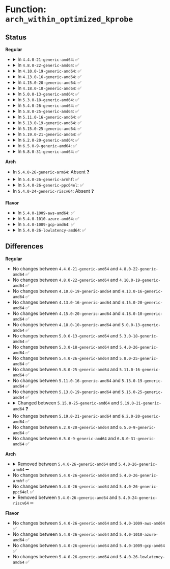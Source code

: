# Function: <code>arch_within_optimized_kprobe</code>

## Status
<b>Regular</b>
<ul>
<li>
<details>
<summary>In <code>4.4.0-21-generic-amd64</code>: ✅</summary>

```c
int arch_within_optimized_kprobe(struct optimized_kprobe * op, long unsigned int addr)
```

```json
{
  "name": "arch_within_optimized_kprobe",
  "collision_type": "Unique Global",
  "inline_type": "No",
  "funcs": [
    {
      "addr": 18446744071579239216,
      "name": "arch_within_optimized_kprobe",
      "external": true,
      "loc": "arch/x86/kernel/kprobes/opt.c:299",
      "file": "arch/x86/kernel/kprobes/opt.c",
      "inline": "seen, unknown",
      "caller_inline": [],
      "caller_func": [
        "kernel/kprobes.c:get_optimized_kprobe"
      ]
    }
  ],
  "symbols": [
    {
      "addr": 18446744071579239216,
      "name": "arch_within_optimized_kprobe",
      "section": ".text",
      "bind": "STB_GLOBAL",
      "size": 37
    }
  ]
}
```
</details>
</li>
<li>
<details>
<summary>In <code>4.8.0-22-generic-amd64</code>: ✅</summary>

```c
int arch_within_optimized_kprobe(struct optimized_kprobe * op, long unsigned int addr)
```

```json
{
  "name": "arch_within_optimized_kprobe",
  "collision_type": "Unique Global",
  "inline_type": "No",
  "funcs": [
    {
      "addr": 18446744071579238704,
      "name": "arch_within_optimized_kprobe",
      "external": true,
      "loc": "arch/x86/kernel/kprobes/opt.c:300",
      "file": "arch/x86/kernel/kprobes/opt.c",
      "inline": "seen, unknown",
      "caller_inline": [],
      "caller_func": [
        "kernel/kprobes.c:get_optimized_kprobe"
      ]
    }
  ],
  "symbols": [
    {
      "addr": 18446744071579238704,
      "name": "arch_within_optimized_kprobe",
      "section": ".text",
      "bind": "STB_GLOBAL",
      "size": 38
    }
  ]
}
```
</details>
</li>
<li>
<details>
<summary>In <code>4.10.0-19-generic-amd64</code>: ✅</summary>

```c
int arch_within_optimized_kprobe(struct optimized_kprobe * op, long unsigned int addr)
```

```json
{
  "name": "arch_within_optimized_kprobe",
  "collision_type": "Unique Global",
  "inline_type": "No",
  "funcs": [
    {
      "addr": 18446744071579251152,
      "name": "arch_within_optimized_kprobe",
      "external": true,
      "loc": "arch/x86/kernel/kprobes/opt.c:300",
      "file": "arch/x86/kernel/kprobes/opt.c",
      "inline": "seen, unknown",
      "caller_inline": [],
      "caller_func": [
        "kernel/kprobes.c:get_optimized_kprobe"
      ]
    }
  ],
  "symbols": [
    {
      "addr": 18446744071579251152,
      "name": "arch_within_optimized_kprobe",
      "section": ".text",
      "bind": "STB_GLOBAL",
      "size": 38
    }
  ]
}
```
</details>
</li>
<li>
<details>
<summary>In <code>4.13.0-16-generic-amd64</code>: ✅</summary>

```c
int arch_within_optimized_kprobe(struct optimized_kprobe * op, long unsigned int addr)
```

```json
{
  "name": "arch_within_optimized_kprobe",
  "collision_type": "Unique Global",
  "inline_type": "No",
  "funcs": [
    {
      "addr": 18446744071579247120,
      "name": "arch_within_optimized_kprobe",
      "external": true,
      "loc": "arch/x86/kernel/kprobes/opt.c:312",
      "file": "arch/x86/kernel/kprobes/opt.c",
      "inline": "seen, unknown",
      "caller_inline": [],
      "caller_func": [
        "kernel/kprobes.c:get_optimized_kprobe"
      ]
    }
  ],
  "symbols": [
    {
      "addr": 18446744071579247120,
      "name": "arch_within_optimized_kprobe",
      "section": ".text",
      "bind": "STB_GLOBAL",
      "size": 37
    }
  ]
}
```
</details>
</li>
<li>
<details>
<summary>In <code>4.15.0-20-generic-amd64</code>: ✅</summary>

```c
int arch_within_optimized_kprobe(struct optimized_kprobe * op, long unsigned int addr)
```

```json
{
  "name": "arch_within_optimized_kprobe",
  "collision_type": "Unique Global",
  "inline_type": "No",
  "funcs": [
    {
      "addr": 18446744071579263840,
      "name": "arch_within_optimized_kprobe",
      "external": true,
      "loc": "arch/x86/kernel/kprobes/opt.c:334",
      "file": "arch/x86/kernel/kprobes/opt.c",
      "inline": "seen, unknown",
      "caller_inline": [],
      "caller_func": [
        "kernel/kprobes.c:get_optimized_kprobe"
      ]
    }
  ],
  "symbols": [
    {
      "addr": 18446744071579263840,
      "name": "arch_within_optimized_kprobe",
      "section": ".text",
      "bind": "STB_GLOBAL",
      "size": 37
    }
  ]
}
```
</details>
</li>
<li>
<details>
<summary>In <code>4.18.0-10-generic-amd64</code>: ✅</summary>

```c
int arch_within_optimized_kprobe(struct optimized_kprobe * op, long unsigned int addr)
```

```json
{
  "name": "arch_within_optimized_kprobe",
  "collision_type": "Unique Global",
  "inline_type": "No",
  "funcs": [
    {
      "addr": 18446744071579275040,
      "name": "arch_within_optimized_kprobe",
      "external": true,
      "loc": "arch/x86/kernel/kprobes/opt.c:334",
      "file": "arch/x86/kernel/kprobes/opt.c",
      "inline": "seen, unknown",
      "caller_inline": [],
      "caller_func": [
        "kernel/kprobes.c:get_optimized_kprobe"
      ]
    }
  ],
  "symbols": [
    {
      "addr": 18446744071579275040,
      "name": "arch_within_optimized_kprobe",
      "section": ".text",
      "bind": "STB_GLOBAL",
      "size": 37
    }
  ]
}
```
</details>
</li>
<li>
<details>
<summary>In <code>5.0.0-13-generic-amd64</code>: ✅</summary>

```c
int arch_within_optimized_kprobe(struct optimized_kprobe * op, long unsigned int addr)
```

```json
{
  "name": "arch_within_optimized_kprobe",
  "collision_type": "Unique Global",
  "inline_type": "No",
  "funcs": [
    {
      "addr": 18446744071579299040,
      "name": "arch_within_optimized_kprobe",
      "external": true,
      "loc": "arch/x86/kernel/kprobes/opt.c:339",
      "file": "arch/x86/kernel/kprobes/opt.c",
      "inline": "seen, unknown",
      "caller_inline": [],
      "caller_func": [
        "kernel/kprobes.c:get_optimized_kprobe"
      ]
    }
  ],
  "symbols": [
    {
      "addr": 18446744071579299040,
      "name": "arch_within_optimized_kprobe",
      "section": ".text",
      "bind": "STB_GLOBAL",
      "size": 37
    }
  ]
}
```
</details>
</li>
<li>
<details>
<summary>In <code>5.3.0-18-generic-amd64</code>: ✅</summary>

```c
int arch_within_optimized_kprobe(struct optimized_kprobe * op, long unsigned int addr)
```

```json
{
  "name": "arch_within_optimized_kprobe",
  "collision_type": "Unique Global",
  "inline_type": "No",
  "funcs": [
    {
      "addr": 18446744071579315584,
      "name": "arch_within_optimized_kprobe",
      "external": true,
      "loc": "arch/x86/kernel/kprobes/opt.c:325",
      "file": "arch/x86/kernel/kprobes/opt.c",
      "inline": "seen, unknown",
      "caller_inline": [],
      "caller_func": [
        "kernel/kprobes.c:get_optimized_kprobe"
      ]
    }
  ],
  "symbols": [
    {
      "addr": 18446744071579315584,
      "name": "arch_within_optimized_kprobe",
      "section": ".text",
      "bind": "STB_GLOBAL",
      "size": 43
    }
  ]
}
```
</details>
</li>
<li>
<details>
<summary>In <code>5.4.0-26-generic-amd64</code>: ✅</summary>

```c
int arch_within_optimized_kprobe(struct optimized_kprobe * op, long unsigned int addr)
```

```json
{
  "name": "arch_within_optimized_kprobe",
  "collision_type": "Unique Global",
  "inline_type": "No",
  "funcs": [
    {
      "addr": 18446744071579319664,
      "name": "arch_within_optimized_kprobe",
      "external": true,
      "loc": "arch/x86/kernel/kprobes/opt.c:325",
      "file": "arch/x86/kernel/kprobes/opt.c",
      "inline": "seen, unknown",
      "caller_inline": [],
      "caller_func": [
        "kernel/kprobes.c:get_optimized_kprobe"
      ]
    }
  ],
  "symbols": [
    {
      "addr": 18446744071579319664,
      "name": "arch_within_optimized_kprobe",
      "section": ".text",
      "bind": "STB_GLOBAL",
      "size": 43
    }
  ]
}
```
</details>
</li>
<li>
<details>
<summary>In <code>5.8.0-25-generic-amd64</code>: ✅</summary>

```c
int arch_within_optimized_kprobe(struct optimized_kprobe * op, long unsigned int addr)
```

```json
{
  "name": "arch_within_optimized_kprobe",
  "collision_type": "Unique Global",
  "inline_type": "No",
  "funcs": [
    {
      "addr": 18446744071579348592,
      "name": "arch_within_optimized_kprobe",
      "external": true,
      "loc": "arch/x86/kernel/kprobes/opt.c:344",
      "file": "arch/x86/kernel/kprobes/opt.c",
      "inline": "seen, unknown",
      "caller_inline": [],
      "caller_func": [
        "kernel/kprobes.c:get_optimized_kprobe"
      ]
    }
  ],
  "symbols": [
    {
      "addr": 18446744071579348592,
      "name": "arch_within_optimized_kprobe",
      "section": ".text",
      "bind": "STB_GLOBAL",
      "size": 43
    }
  ]
}
```
</details>
</li>
<li>
<details>
<summary>In <code>5.11.0-16-generic-amd64</code>: ✅</summary>

```c
int arch_within_optimized_kprobe(struct optimized_kprobe * op, long unsigned int addr)
```

```json
{
  "name": "arch_within_optimized_kprobe",
  "collision_type": "Unique Global",
  "inline_type": "No",
  "funcs": [
    {
      "addr": 18446744071579348032,
      "name": "arch_within_optimized_kprobe",
      "external": true,
      "loc": "arch/x86/kernel/kprobes/opt.c:364",
      "file": "arch/x86/kernel/kprobes/opt.c",
      "inline": "seen, unknown",
      "caller_inline": [],
      "caller_func": [
        "kernel/kprobes.c:get_optimized_kprobe"
      ]
    }
  ],
  "symbols": [
    {
      "addr": 18446744071579348032,
      "name": "arch_within_optimized_kprobe",
      "section": ".text",
      "bind": "STB_GLOBAL",
      "size": 43
    }
  ]
}
```
</details>
</li>
<li>
<details>
<summary>In <code>5.13.0-19-generic-amd64</code>: ✅</summary>

```c
int arch_within_optimized_kprobe(struct optimized_kprobe * op, long unsigned int addr)
```

```json
{
  "name": "arch_within_optimized_kprobe",
  "collision_type": "Unique Global",
  "inline_type": "No",
  "funcs": [
    {
      "addr": 18446744071579352592,
      "name": "arch_within_optimized_kprobe",
      "external": true,
      "loc": "arch/x86/kernel/kprobes/opt.c:369",
      "file": "arch/x86/kernel/kprobes/opt.c",
      "inline": "seen, unknown",
      "caller_inline": [],
      "caller_func": [
        "kernel/kprobes.c:get_optimized_kprobe"
      ]
    }
  ],
  "symbols": [
    {
      "addr": 18446744071579352592,
      "name": "arch_within_optimized_kprobe",
      "section": ".text",
      "bind": "STB_GLOBAL",
      "size": 43
    }
  ]
}
```
</details>
</li>
<li>
<details>
<summary>In <code>5.15.0-25-generic-amd64</code>: ✅</summary>

```c
int arch_within_optimized_kprobe(struct optimized_kprobe * op, long unsigned int addr)
```

```json
{
  "name": "arch_within_optimized_kprobe",
  "collision_type": "Unique Global",
  "inline_type": "No",
  "funcs": [
    {
      "addr": 18446744071579410304,
      "name": "arch_within_optimized_kprobe",
      "external": true,
      "loc": "arch/x86/kernel/kprobes/opt.c:369",
      "file": "arch/x86/kernel/kprobes/opt.c",
      "inline": "seen, unknown",
      "caller_inline": [],
      "caller_func": [
        "kernel/kprobes.c:get_optimized_kprobe"
      ]
    }
  ],
  "symbols": [
    {
      "addr": 18446744071579410304,
      "name": "arch_within_optimized_kprobe",
      "section": ".text",
      "bind": "STB_GLOBAL",
      "size": 43
    }
  ]
}
```
</details>
</li>
<li>
<details>
<summary>In <code>5.19.0-21-generic-amd64</code>: ✅</summary>

```c
int arch_within_optimized_kprobe(struct optimized_kprobe * op, kprobe_opcode_t * addr)
```

```json
{
  "name": "arch_within_optimized_kprobe",
  "collision_type": "Unique Global",
  "inline_type": "No",
  "funcs": [
    {
      "addr": 18446744071579477072,
      "name": "arch_within_optimized_kprobe",
      "external": true,
      "loc": "arch/x86/kernel/kprobes/opt.c:376",
      "file": "arch/x86/kernel/kprobes/opt.c",
      "inline": "seen, unknown",
      "caller_inline": [],
      "caller_func": [
        "kernel/kprobes.c:get_optimized_kprobe"
      ]
    }
  ],
  "symbols": [
    {
      "addr": 18446744071579477072,
      "name": "arch_within_optimized_kprobe",
      "section": ".text",
      "bind": "STB_GLOBAL",
      "size": 49
    }
  ]
}
```
</details>
</li>
<li>
<details>
<summary>In <code>6.2.0-20-generic-amd64</code>: ✅</summary>

```c
int arch_within_optimized_kprobe(struct optimized_kprobe * op, kprobe_opcode_t * addr)
```

```json
{
  "name": "arch_within_optimized_kprobe",
  "collision_type": "Unique Global",
  "inline_type": "No",
  "funcs": [
    {
      "addr": 18446744071579569712,
      "name": "arch_within_optimized_kprobe",
      "external": true,
      "loc": "arch/x86/kernel/kprobes/opt.c:364",
      "file": "arch/x86/kernel/kprobes/opt.c",
      "inline": "seen, unknown",
      "caller_inline": [],
      "caller_func": [
        "kernel/kprobes.c:get_optimized_kprobe"
      ]
    }
  ],
  "symbols": [
    {
      "addr": 18446744071579569712,
      "name": "arch_within_optimized_kprobe",
      "section": ".text",
      "bind": "STB_GLOBAL",
      "size": 49
    }
  ]
}
```
</details>
</li>
<li>
<details>
<summary>In <code>6.5.0-9-generic-amd64</code>: ✅</summary>

```c
int arch_within_optimized_kprobe(struct optimized_kprobe * op, kprobe_opcode_t * addr)
```

```json
{
  "name": "arch_within_optimized_kprobe",
  "collision_type": "Unique Global",
  "inline_type": "No",
  "funcs": [
    {
      "addr": 18446744071579581888,
      "name": "arch_within_optimized_kprobe",
      "external": true,
      "loc": "arch/x86/kernel/kprobes/opt.c:356",
      "file": "arch/x86/kernel/kprobes/opt.c",
      "inline": "seen, unknown",
      "caller_inline": [],
      "caller_func": [
        "kernel/kprobes.c:get_optimized_kprobe"
      ]
    }
  ],
  "symbols": [
    {
      "addr": 18446744071579581888,
      "name": "arch_within_optimized_kprobe",
      "section": ".text",
      "bind": "STB_GLOBAL",
      "size": 49
    }
  ]
}
```
</details>
</li>
<li>
<details>
<summary>In <code>6.8.0-31-generic-amd64</code>: ✅</summary>

```c
int arch_within_optimized_kprobe(struct optimized_kprobe * op, kprobe_opcode_t * addr)
```

```json
{
  "name": "arch_within_optimized_kprobe",
  "collision_type": "Unique Global",
  "inline_type": "No",
  "funcs": [
    {
      "addr": 18446744071579611680,
      "name": "arch_within_optimized_kprobe",
      "external": true,
      "loc": "arch/x86/kernel/kprobes/opt.c:356",
      "file": "arch/x86/kernel/kprobes/opt.c",
      "inline": "seen, unknown",
      "caller_inline": [],
      "caller_func": [
        "kernel/kprobes.c:get_optimized_kprobe"
      ]
    }
  ],
  "symbols": [
    {
      "addr": 18446744071579611680,
      "name": "arch_within_optimized_kprobe",
      "section": ".text",
      "bind": "STB_GLOBAL",
      "size": 49
    }
  ]
}
```
</details>
</li>
</ul>
<b>Arch</b>
<ul>
<li>
In <code>5.4.0-26-generic-arm64</code>: Absent ❓
</li>
<li>
<details>
<summary>In <code>5.4.0-26-generic-armhf</code>: ✅</summary>

```c
int arch_within_optimized_kprobe(struct optimized_kprobe * op, long unsigned int addr)
```

```json
{
  "name": "arch_within_optimized_kprobe",
  "collision_type": "Unique Global",
  "inline_type": "No",
  "funcs": [
    {
      "addr": 3224536940,
      "name": "arch_within_optimized_kprobe",
      "external": true,
      "loc": "arch/arm/probes/kprobes/opt-arm.c:349",
      "file": "arch/arm/probes/kprobes/opt-arm.c",
      "inline": "seen, unknown",
      "caller_inline": [],
      "caller_func": [
        "kernel/kprobes.c:get_optimized_kprobe"
      ]
    }
  ],
  "symbols": [
    {
      "addr": 3224536940,
      "name": "arch_within_optimized_kprobe",
      "section": ".text",
      "bind": "STB_GLOBAL",
      "size": 60
    }
  ]
}
```
</details>
</li>
<li>
<details>
<summary>In <code>5.4.0-26-generic-ppc64el</code>: ✅</summary>

```c
int arch_within_optimized_kprobe(struct optimized_kprobe * op, long unsigned int addr)
```

```json
{
  "name": "arch_within_optimized_kprobe",
  "collision_type": "Unique Global",
  "inline_type": "No",
  "funcs": [
    {
      "addr": 13835058055282523952,
      "name": "arch_within_optimized_kprobe",
      "external": true,
      "loc": "arch/powerpc/kernel/optprobes.c:342",
      "file": "arch/powerpc/kernel/optprobes.c",
      "inline": "seen, unknown",
      "caller_inline": [],
      "caller_func": [
        "kernel/kprobes.c:get_optimized_kprobe"
      ]
    }
  ],
  "symbols": [
    {
      "addr": 13835058055282523952,
      "name": "arch_within_optimized_kprobe",
      "section": ".text",
      "bind": "STB_GLOBAL",
      "size": 56
    }
  ]
}
```
</details>
</li>
<li>
In <code>5.4.0-24-generic-riscv64</code>: Absent ❓
</li>
</ul>
<b>Flavor</b>
<ul>
<li>
<details>
<summary>In <code>5.4.0-1009-aws-amd64</code>: ✅</summary>

```c
int arch_within_optimized_kprobe(struct optimized_kprobe * op, long unsigned int addr)
```

```json
{
  "name": "arch_within_optimized_kprobe",
  "collision_type": "Unique Global",
  "inline_type": "No",
  "funcs": [
    {
      "addr": 18446744071579315568,
      "name": "arch_within_optimized_kprobe",
      "external": true,
      "loc": "arch/x86/kernel/kprobes/opt.c:325",
      "file": "arch/x86/kernel/kprobes/opt.c",
      "inline": "seen, unknown",
      "caller_inline": [],
      "caller_func": [
        "kernel/kprobes.c:get_optimized_kprobe"
      ]
    }
  ],
  "symbols": [
    {
      "addr": 18446744071579315568,
      "name": "arch_within_optimized_kprobe",
      "section": ".text",
      "bind": "STB_GLOBAL",
      "size": 43
    }
  ]
}
```
</details>
</li>
<li>
<details>
<summary>In <code>5.4.0-1010-azure-amd64</code>: ✅</summary>

```c
int arch_within_optimized_kprobe(struct optimized_kprobe * op, long unsigned int addr)
```

```json
{
  "name": "arch_within_optimized_kprobe",
  "collision_type": "Unique Global",
  "inline_type": "No",
  "funcs": [
    {
      "addr": 18446744071579250160,
      "name": "arch_within_optimized_kprobe",
      "external": true,
      "loc": "arch/x86/kernel/kprobes/opt.c:325",
      "file": "arch/x86/kernel/kprobes/opt.c",
      "inline": "seen, unknown",
      "caller_inline": [],
      "caller_func": [
        "kernel/kprobes.c:get_optimized_kprobe"
      ]
    }
  ],
  "symbols": [
    {
      "addr": 18446744071579250160,
      "name": "arch_within_optimized_kprobe",
      "section": ".text",
      "bind": "STB_GLOBAL",
      "size": 43
    }
  ]
}
```
</details>
</li>
<li>
<details>
<summary>In <code>5.4.0-1009-gcp-amd64</code>: ✅</summary>

```c
int arch_within_optimized_kprobe(struct optimized_kprobe * op, long unsigned int addr)
```

```json
{
  "name": "arch_within_optimized_kprobe",
  "collision_type": "Unique Global",
  "inline_type": "No",
  "funcs": [
    {
      "addr": 18446744071579315488,
      "name": "arch_within_optimized_kprobe",
      "external": true,
      "loc": "arch/x86/kernel/kprobes/opt.c:325",
      "file": "arch/x86/kernel/kprobes/opt.c",
      "inline": "seen, unknown",
      "caller_inline": [],
      "caller_func": [
        "kernel/kprobes.c:get_optimized_kprobe"
      ]
    }
  ],
  "symbols": [
    {
      "addr": 18446744071579315488,
      "name": "arch_within_optimized_kprobe",
      "section": ".text",
      "bind": "STB_GLOBAL",
      "size": 43
    }
  ]
}
```
</details>
</li>
<li>
<details>
<summary>In <code>5.4.0-26-lowlatency-amd64</code>: ✅</summary>

```c
int arch_within_optimized_kprobe(struct optimized_kprobe * op, long unsigned int addr)
```

```json
{
  "name": "arch_within_optimized_kprobe",
  "collision_type": "Unique Global",
  "inline_type": "No",
  "funcs": [
    {
      "addr": 18446744071579323776,
      "name": "arch_within_optimized_kprobe",
      "external": true,
      "loc": "arch/x86/kernel/kprobes/opt.c:325",
      "file": "arch/x86/kernel/kprobes/opt.c",
      "inline": "seen, unknown",
      "caller_inline": [],
      "caller_func": [
        "kernel/kprobes.c:get_optimized_kprobe"
      ]
    }
  ],
  "symbols": [
    {
      "addr": 18446744071579323776,
      "name": "arch_within_optimized_kprobe",
      "section": ".text",
      "bind": "STB_GLOBAL",
      "size": 43
    }
  ]
}
```
</details>
</li>
</ul>

## Differences
<b>Regular</b>
<ul>
<li>
No changes between <code>4.4.0-21-generic-amd64</code> and <code>4.8.0-22-generic-amd64</code> ✅
</li>
<li>
No changes between <code>4.8.0-22-generic-amd64</code> and <code>4.10.0-19-generic-amd64</code> ✅
</li>
<li>
No changes between <code>4.10.0-19-generic-amd64</code> and <code>4.13.0-16-generic-amd64</code> ✅
</li>
<li>
No changes between <code>4.13.0-16-generic-amd64</code> and <code>4.15.0-20-generic-amd64</code> ✅
</li>
<li>
No changes between <code>4.15.0-20-generic-amd64</code> and <code>4.18.0-10-generic-amd64</code> ✅
</li>
<li>
No changes between <code>4.18.0-10-generic-amd64</code> and <code>5.0.0-13-generic-amd64</code> ✅
</li>
<li>
No changes between <code>5.0.0-13-generic-amd64</code> and <code>5.3.0-18-generic-amd64</code> ✅
</li>
<li>
No changes between <code>5.3.0-18-generic-amd64</code> and <code>5.4.0-26-generic-amd64</code> ✅
</li>
<li>
No changes between <code>5.4.0-26-generic-amd64</code> and <code>5.8.0-25-generic-amd64</code> ✅
</li>
<li>
No changes between <code>5.8.0-25-generic-amd64</code> and <code>5.11.0-16-generic-amd64</code> ✅
</li>
<li>
No changes between <code>5.11.0-16-generic-amd64</code> and <code>5.13.0-19-generic-amd64</code> ✅
</li>
<li>
No changes between <code>5.13.0-19-generic-amd64</code> and <code>5.15.0-25-generic-amd64</code> ✅
</li>
<li>
<details>
<summary>Changed between <code>5.15.0-25-generic-amd64</code> and <code>5.19.0-21-generic-amd64</code> ❓</summary>
<ul>
<li>
<b>Param type changed. </b>
<code>long unsigned int addr</code> ➡️ <code>kprobe_opcode_t * addr</code>
</li>
</ul>
</details>
</li>
<li>
No changes between <code>5.19.0-21-generic-amd64</code> and <code>6.2.0-20-generic-amd64</code> ✅
</li>
<li>
No changes between <code>6.2.0-20-generic-amd64</code> and <code>6.5.0-9-generic-amd64</code> ✅
</li>
<li>
No changes between <code>6.5.0-9-generic-amd64</code> and <code>6.8.0-31-generic-amd64</code> ✅
</li>
</ul>
<b>Arch</b>
<ul>
<li>
<details>
<summary>Removed between <code>5.4.0-26-generic-amd64</code> and <code>5.4.0-26-generic-arm64</code> ➖</summary>

```c
int arch_within_optimized_kprobe(struct optimized_kprobe * op, long unsigned int addr)
```
</details>
</li>
<li>
No changes between <code>5.4.0-26-generic-amd64</code> and <code>5.4.0-26-generic-armhf</code> ✅
</li>
<li>
No changes between <code>5.4.0-26-generic-amd64</code> and <code>5.4.0-26-generic-ppc64el</code> ✅
</li>
<li>
<details>
<summary>Removed between <code>5.4.0-26-generic-amd64</code> and <code>5.4.0-24-generic-riscv64</code> ➖</summary>

```c
int arch_within_optimized_kprobe(struct optimized_kprobe * op, long unsigned int addr)
```
</details>
</li>
</ul>
<b>Flavor</b>
<ul>
<li>
No changes between <code>5.4.0-26-generic-amd64</code> and <code>5.4.0-1009-aws-amd64</code> ✅
</li>
<li>
No changes between <code>5.4.0-26-generic-amd64</code> and <code>5.4.0-1010-azure-amd64</code> ✅
</li>
<li>
No changes between <code>5.4.0-26-generic-amd64</code> and <code>5.4.0-1009-gcp-amd64</code> ✅
</li>
<li>
No changes between <code>5.4.0-26-generic-amd64</code> and <code>5.4.0-26-lowlatency-amd64</code> ✅
</li>
</ul>
